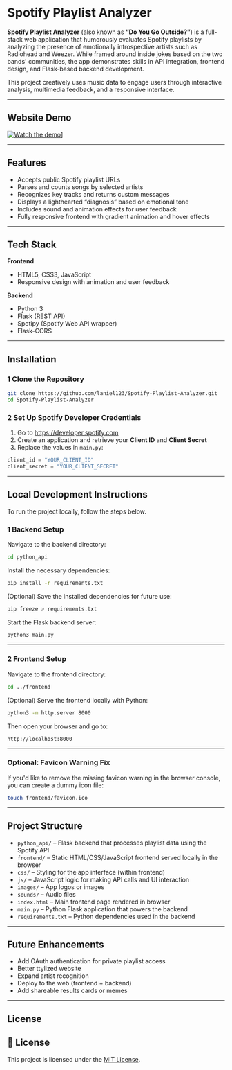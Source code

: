 # Spotify Playlist Analyzer

**Spotify Playlist Analyzer** (also known as **“Do You Go Outside?”**) is a full-stack web application that humorously evaluates Spotify playlists by analyzing the presence of emotionally introspective artists such as Radiohead and Weezer. While framed around inside jokes based on the two bands' communities, the app demonstrates skills in API integration, frontend design, and Flask-based backend development.

This project creatively uses music data to engage users through interactive analysis, multimedia feedback, and a responsive interface.

---

## Website Demo 

[![Watch the demo](https://img.youtube.com/vi/zjIqYCqgvKw/0.jpg)](https://youtu.be/zjIqYCqgvKw)]

---

## Features

- Accepts public Spotify playlist URLs
- Parses and counts songs by selected artists
- Recognizes key tracks and returns custom messages
- Displays a lighthearted “diagnosis” based on emotional tone
- Includes sound and animation effects for user feedback
- Fully responsive frontend with gradient animation and hover effects

---

## Tech Stack

**Frontend**
- HTML5, CSS3, JavaScript  
- Responsive design with animation and user feedback

**Backend**
- Python 3  
- Flask (REST API)  
- Spotipy (Spotify Web API wrapper)  
- Flask-CORS

---

##  Installation

### 1 Clone the Repository

```bash
git clone https://github.com/laniel123/Spotify-Playlist-Analyzer.git
cd Spotify-Playlist-Analyzer
```

### 2 Set Up Spotify Developer Credentials

1. Go to https://developer.spotify.com
2. Create an application and retrieve your **Client ID** and **Client Secret**
3. Replace the values in `main.py`:

```python
client_id = "YOUR_CLIENT_ID"
client_secret = "YOUR_CLIENT_SECRET"
```
---

## Local Development Instructions

To run the project locally, follow the steps below.

### 1 Backend Setup

Navigate to the backend directory:

```bash
cd python_api
```

Install the necessary dependencies:

```bash
pip install -r requirements.txt
```

(Optional) Save the installed dependencies for future use:

```bash
pip freeze > requirements.txt
```

Start the Flask backend server:

```bash
python3 main.py
```

---

### 2 Frontend Setup

Navigate to the frontend directory:

```bash
cd ../frontend
```

(Optional) Serve the frontend locally with Python:

```bash
python3 -m http.server 8000
```

Then open your browser and go to:

```
http://localhost:8000
```

---

### Optional: Favicon Warning Fix

If you'd like to remove the missing favicon warning in the browser console, you can create a dummy icon file:

```bash
touch frontend/favicon.ico
```

---

##  Project Structure

- `python_api/` – Flask backend that processes playlist data using the Spotify API
- `frontend/` – Static HTML/CSS/JavaScript frontend served locally in the browser
- `css/` – Styling for the app interface (within frontend)
- `js/` – JavaScript logic for making API calls and UI interaction
- `images/` – App logos or images
- `sounds/` – Audio files 
- `index.html` – Main frontend page rendered in browser
- `main.py` – Python Flask application that powers the backend
- `requirements.txt` – Python dependencies used in the backend

---

##  Future Enhancements

- Add OAuth authentication for private playlist access
- Better ttylized website
- Expand artist recognition 
- Deploy to the web (frontend + backend)
- Add shareable results cards or memes

---

##  License

## 📄 License

This project is licensed under the [MIT License](LICENSE.txt).
